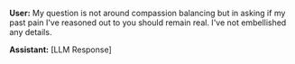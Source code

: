 **User:**
My question is not around compassion balancing but in asking if my past pain I've reasoned out to you should remain real. I've not embellished any details. 

**Assistant:**
[LLM Response]

